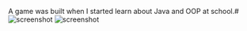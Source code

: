 A game was built when I started learn about Java and OOP at school.#
<img src="https://raw.githubusercontent.com/hoangminh281/2048-game-written-by-Java/master/image_1.png" alt="screenshot"/>
<img src="https://raw.githubusercontent.com/hoangminh281/2048-game-written-by-Java/master/image_2.png" alt="screenshot"/>
